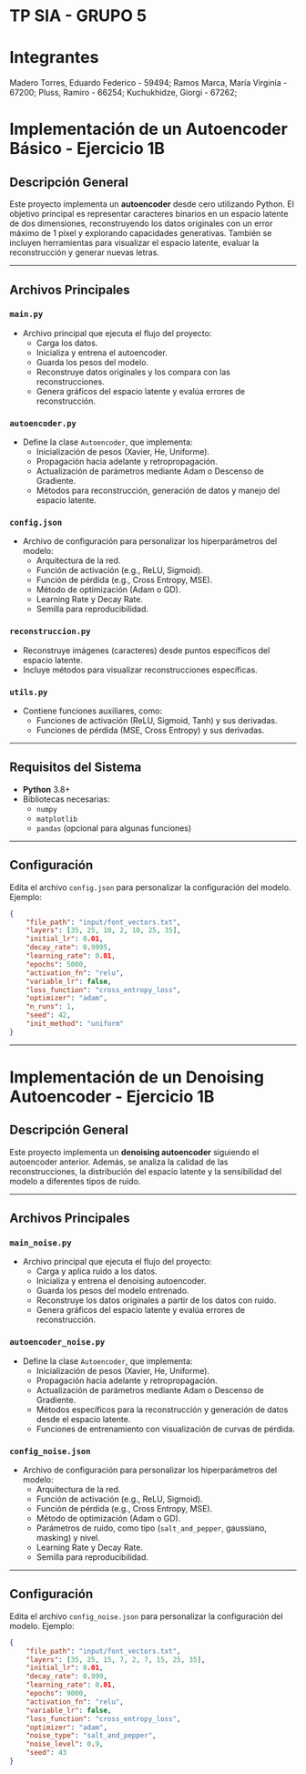 # TP SIA - GRUPO 5 

# Integrantes
 Madero Torres, Eduardo Federico - 59494;
 Ramos Marca, María Virginia - 67200;
 Pluss, Ramiro - 66254;
 Kuchukhidze, Giorgi - 67262;

 # Implementación de un Autoencoder Básico - Ejercicio 1B

## Descripción General
Este proyecto implementa un **autoencoder** desde cero utilizando Python. El objetivo principal es representar caracteres binarios en un espacio latente de dos dimensiones, reconstruyendo los datos originales con un error máximo de 1 píxel y explorando capacidades generativas. También se incluyen herramientas para visualizar el espacio latente, evaluar la reconstrucción y generar nuevas letras.

---

## Archivos Principales

### `main.py`
- Archivo principal que ejecuta el flujo del proyecto:
  - Carga los datos.
  - Inicializa y entrena el autoencoder.
  - Guarda los pesos del modelo.
  - Reconstruye datos originales y los compara con las reconstrucciones.
  - Genera gráficos del espacio latente y evalúa errores de reconstrucción.

### `autoencoder.py`
- Define la clase `Autoencoder`, que implementa:
  - Inicialización de pesos (Xavier, He, Uniforme).
  - Propagación hacia adelante y retropropagación.
  - Actualización de parámetros mediante Adam o Descenso de Gradiente.
  - Métodos para reconstrucción, generación de datos y manejo del espacio latente.

### `config.json`
- Archivo de configuración para personalizar los hiperparámetros del modelo:
  - Arquitectura de la red.
  - Función de activación (e.g., ReLU, Sigmoid).
  - Función de pérdida (e.g., Cross Entropy, MSE).
  - Método de optimización (Adam o GD).
  - Learning Rate y Decay Rate.
  - Semilla para reproducibilidad.

### `reconstruccion.py`
- Reconstruye imágenes (caracteres) desde puntos específicos del espacio latente.
- Incluye métodos para visualizar reconstrucciones específicas.

### `utils.py`
- Contiene funciones auxiliares, como:
  - Funciones de activación (ReLU, Sigmoid, Tanh) y sus derivadas.
  - Funciones de pérdida (MSE, Cross Entropy) y sus derivadas.

---

## Requisitos del Sistema
- **Python** 3.8+
- Bibliotecas necesarias:
  - `numpy`
  - `matplotlib`
  - `pandas` (opcional para algunas funciones)

---

## Configuración
Edita el archivo `config.json` para personalizar la configuración del modelo. Ejemplo:
```json
{
    "file_path": "input/font_vectors.txt",
    "layers": [35, 25, 10, 2, 10, 25, 35],
    "initial_lr": 0.01,
    "decay_rate": 0.9995,
    "learning_rate": 0.01,
    "epochs": 5000,
    "activation_fn": "relu",
    "variable_lr": false,
    "loss_function": "cross_entropy_loss",
    "optimizer": "adam",
    "n_runs": 1,
    "seed": 42,
    "init_method": "uniform"
}
```
---

# Implementación de un Denoising Autoencoder - Ejercicio 1B

## Descripción General
Este proyecto implementa un **denoising autoencoder** siguiendo el autoencoder anterior. Además, se analiza la calidad de las reconstrucciones, la distribución del espacio latente y la sensibilidad del modelo a diferentes tipos de ruido.

---

## Archivos Principales

### `main_noise.py`
- Archivo principal que ejecuta el flujo del proyecto:
  - Carga y aplica ruido a los datos.
  - Inicializa y entrena el denoising autoencoder.
  - Guarda los pesos del modelo entrenado.
  - Reconstruye los datos originales a partir de los datos con ruido.
  - Genera gráficos del espacio latente y evalúa errores de reconstrucción.

### `autoencoder_noise.py`
- Define la clase `Autoencoder`, que implementa:
  - Inicialización de pesos (Xavier, He, Uniforme).
  - Propagación hacia adelante y retropropagación.
  - Actualización de parámetros mediante Adam o Descenso de Gradiente.
  - Métodos específicos para la reconstrucción y generación de datos desde el espacio latente.
  - Funciones de entrenamiento con visualización de curvas de pérdida.

### `config_noise.json`
- Archivo de configuración para personalizar los hiperparámetros del modelo:
  - Arquitectura de la red.
  - Función de activación (e.g., ReLU, Sigmoid).
  - Función de pérdida (e.g., Cross Entropy, MSE).
  - Método de optimización (Adam o GD).
  - Parámetros de ruido, como tipo (`salt_and_pepper`, gaussiano, masking) y nivel.
  - Learning Rate y Decay Rate.
  - Semilla para reproducibilidad.


---

## Configuración
Edita el archivo `config_noise.json` para personalizar la configuración del modelo. Ejemplo:
```json
{
    "file_path": "input/font_vectors.txt",
    "layers": [35, 25, 15, 7, 2, 7, 15, 25, 35],
    "initial_lr": 0.01,
    "decay_rate": 0.999,
    "learning_rate": 0.01,
    "epochs": 9000,
    "activation_fn": "relu",
    "variable_lr": false,
    "loss_function": "cross_entropy_loss",
    "optimizer": "adam",
    "noise_type": "salt_and_pepper",
    "noise_level": 0.9,
    "seed": 43
}
```
